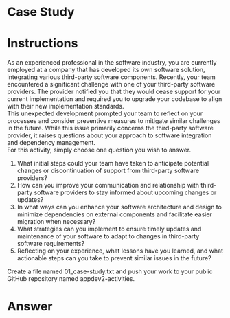 # Case Study

# Instructions

As an experienced professional in the software industry, you are currently employed at a company that has developed its own software solution, integrating various third-party software components. Recently, your team encountered a significant challenge with one of your third-party software providers. The provider notified you that they would cease support for your current implementation and required you to upgrade your codebase to align with their new implementation standards.
</br>
This unexpected development prompted your team to reflect on your processes and consider preventive measures to mitigate similar challenges in the future. While this issue primarily concerns the third-party software provider, it raises questions about your approach to software integration and dependency management.
</br>
For this activity, simply choose one question you wish to answer.

1. What initial steps could your team have taken to anticipate potential changes or discontinuation of support from third-party software providers?
2. How can you improve your communication and relationship with third-party software providers to stay informed about upcoming changes or updates?
3. In what ways can you enhance your software architecture and design to minimize dependencies on external components and facilitate easier migration when necessary?
4. What strategies can you implement to ensure timely updates and maintenance of your software to adapt to changes in third-party software requirements?
5. Reflecting on your experience, what lessons have you learned, and what actionable steps can you take to prevent similar issues in the future?


Create a file named 01_case-study.txt and push your work to your public GitHub repository named appdev2-activities.

# Answer

